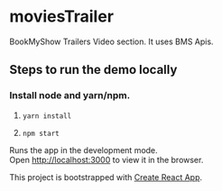 # moviesTrailer

BookMyShow Trailers Video section. It uses BMS Apis.

## Steps to run the demo locally
### Install node and yarn/npm.

1. `yarn install`

2. `npm start`

Runs the app in the development mode.<br>
Open [http://localhost:3000](http://localhost:3000) to view it in the browser.


This project is bootstrapped with [Create React App](https://github.com/facebook/create-react-app).
